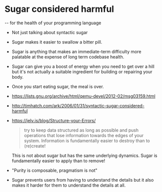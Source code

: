 # Sugar considered harmful

-- for the health of your programming language

* Not just talking about syntactic sugar

* Sugar makes it easier to swallow a bitter pill.

* Sugar is anything that makes an immediate-term difficulty more
  palatable at the expense of long term codebase health.

* Sugar can give you a boost of energy when you need to get over a
  hill but it's not actually a suitable ingredient for building or
  repairing your body.

* Once you start eating sugar, the meal is over.

* <https://lists.gnu.org/archive/html/qemu-devel/2012-02/msg03159.html>

* <http://timhatch.com/ark/2006/01/31/syntactic-sugar-considered-harmful>

* <https://jelv.is/blog/Structure-your-Errors/>

  > try to keep data structured as long as possible and push operations
  that lose information towards the edges of your system. Information
  is fundamentally easier to destroy than to (re)create!

  This is not about sugar but has the same underlying dynamics.  Sugar
  is fundamentally easier to apply than to remove!

* "Purity is composable, pragmatism is not"

* Sugar prevents users from having to understand the details but it
  also makes it harder for them to understand the details at all.
